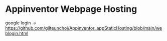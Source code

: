 # Appinventor Webpage Hosting

google login -> https://github.com/gilteunchoi/Appinventor_appStaticHosting/blob/main/weblogin.html
